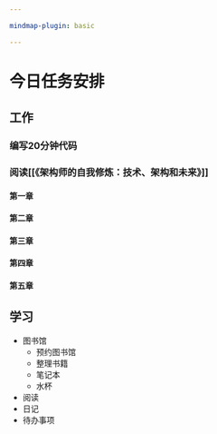 ```yaml
---

mindmap-plugin: basic

---
```


# 今日任务安排

## 工作
###  编写20分钟代码
### 阅读[[《架构师的自我修炼：技术、架构和未来》]]
#### 第一章
#### 第二章
#### 第三章
#### 第四章
#### 第五章

## 学习
- 图书馆
   -  预约图书馆
   -  整理书籍
   -  笔记本
   -  水杯
- 阅读
- 日记
- 待办事项
